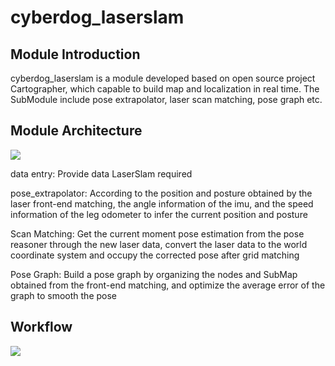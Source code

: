 # cyberdog_laserslam

## Module Introduction

cyberdog_laserslam is a module developed based on open source project Cartographer, which capable to build map and localization in real time. The SubModule include pose extrapolator, laser scan matching, pose graph etc.

## Module Architecture

![](./image/cyberdog_laserslam/Structure.jpg)

data entry: Provide data LaserSlam required

pose_extrapolator: According to the position and posture obtained by the laser front-end matching, the angle information of the imu, and the speed information of the leg odometer to infer the current position and posture

Scan Matching: Get the current moment pose estimation from the pose reasoner through the new laser data, convert the laser data to the world coordinate system and occupy the corrected pose after grid matching

Pose Graph: Build a pose graph by organizing the nodes and SubMap obtained from the front-end matching, and optimize the average error of the graph to smooth the pose

## Workflow

![](./image/cyberdog_laserslam/LaserSlam.jpg)
